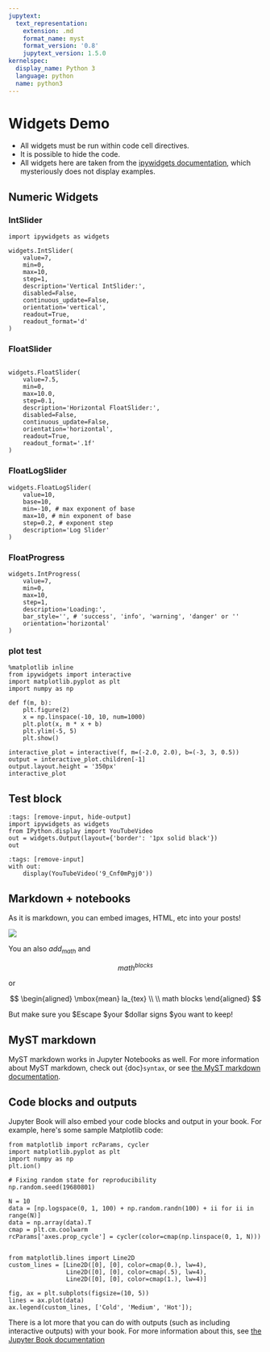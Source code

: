 ```yaml
---
jupytext:
  text_representation:
    extension: .md
    format_name: myst
    format_version: '0.8'
    jupytext_version: 1.5.0
kernelspec:
  display_name: Python 3
  language: python
  name: python3
---
```


# Widgets Demo
* All widgets must be run within code cell directives. 
* It is possible to hide the code.
* All widgets here are taken from the [ipywidgets documentation](https://ipywidgets.readthedocs.io/en/latest/examples/Widget%20List.html), which mysteriously does not display examples.

## Numeric Widgets

### IntSlider
```{code-cell} ipython3
import ipywidgets as widgets

widgets.IntSlider(
    value=7,
    min=0,
    max=10,
    step=1,
    description='Vertical IntSlider:',
    disabled=False,
    continuous_update=False,
    orientation='vertical',
    readout=True,
    readout_format='d'
)
```

### FloatSlider
```{code-cell} ipython3

widgets.FloatSlider(
    value=7.5,
    min=0,
    max=10.0,
    step=0.1,
    description='Horizontal FloatSlider:',
    disabled=False,
    continuous_update=False,
    orientation='horizontal',
    readout=True,
    readout_format='.1f'
)
```

### FloatLogSlider
```{code-cell} ipython3
widgets.FloatLogSlider(
    value=10,
    base=10,
    min=-10, # max exponent of base
    max=10, # min exponent of base
    step=0.2, # exponent step
    description='Log Slider'
)
```

### FloatProgress
```{code-cell} ipython3
widgets.IntProgress(
    value=7,
    min=0,
    max=10,
    step=1,
    description='Loading:',
    bar_style='', # 'success', 'info', 'warning', 'danger' or ''
    orientation='horizontal'
)
```

### plot test 
```{code-cell} ipython3
%matplotlib inline
from ipywidgets import interactive
import matplotlib.pyplot as plt
import numpy as np

def f(m, b):
    plt.figure(2)
    x = np.linspace(-10, 10, num=1000)
    plt.plot(x, m * x + b)
    plt.ylim(-5, 5)
    plt.show()

interactive_plot = interactive(f, m=(-2.0, 2.0), b=(-3, 3, 0.5))
output = interactive_plot.children[-1]
output.layout.height = '350px'
interactive_plot
```



## Test block
```{code-cell} ipython3
:tags: [remove-input, hide-output]
import ipywidgets as widgets
from IPython.display import YouTubeVideo
out = widgets.Output(layout={'border': '1px solid black'})
out
```
```{code-cell} ipython3
:tags: [remove-input]
with out:
    display(YouTubeVideo('9_Cnf0mPgj0'))
```



## Markdown + notebooks

As it is markdown, you can embed images, HTML, etc into your posts!

![](https://myst-parser.readthedocs.io/en/latest/_static/logo.png)

You an also $add_{math}$ and

$$
math^{blocks}
$$

or

$$
\begin{aligned}
\mbox{mean} la_{tex} \\ \\
math blocks
\end{aligned}
$$

But make sure you \$Escape \$your \$dollar signs \$you want to keep!

## MyST markdown

MyST markdown works in Jupyter Notebooks as well. For more information about MyST markdown, check
out {doc}`syntax`, or see [the MyST markdown documentation](https://myst-parser.readthedocs.io/en/latest/).

## Code blocks and outputs

Jupyter Book will also embed your code blocks and output in your book.
For example, here's some sample Matplotlib code:

```{code-cell} ipython3
from matplotlib import rcParams, cycler
import matplotlib.pyplot as plt
import numpy as np
plt.ion()
```

```{code-cell} ipython3
# Fixing random state for reproducibility
np.random.seed(19680801)

N = 10
data = [np.logspace(0, 1, 100) + np.random.randn(100) + ii for ii in range(N)]
data = np.array(data).T
cmap = plt.cm.coolwarm
rcParams['axes.prop_cycle'] = cycler(color=cmap(np.linspace(0, 1, N)))


from matplotlib.lines import Line2D
custom_lines = [Line2D([0], [0], color=cmap(0.), lw=4),
                Line2D([0], [0], color=cmap(.5), lw=4),
                Line2D([0], [0], color=cmap(1.), lw=4)]

fig, ax = plt.subplots(figsize=(10, 5))
lines = ax.plot(data)
ax.legend(custom_lines, ['Cold', 'Medium', 'Hot']);
```

There is a lot more that you can do with outputs (such as including interactive outputs)
with your book. For more information about this, see [the Jupyter Book documentation](https://executablebooks.github.io/cli/start/overview.html)
